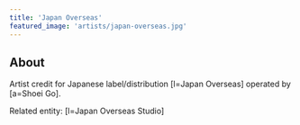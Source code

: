 ```yaml
---
title: 'Japan Overseas'
featured_image: 'artists/japan-overseas.jpg'
---
```


## About

Artist credit for Japanese label/distribution [l=Japan Overseas] operated by [a=Shoei Go]. 

Related entity: [l=Japan Overseas Studio] 
